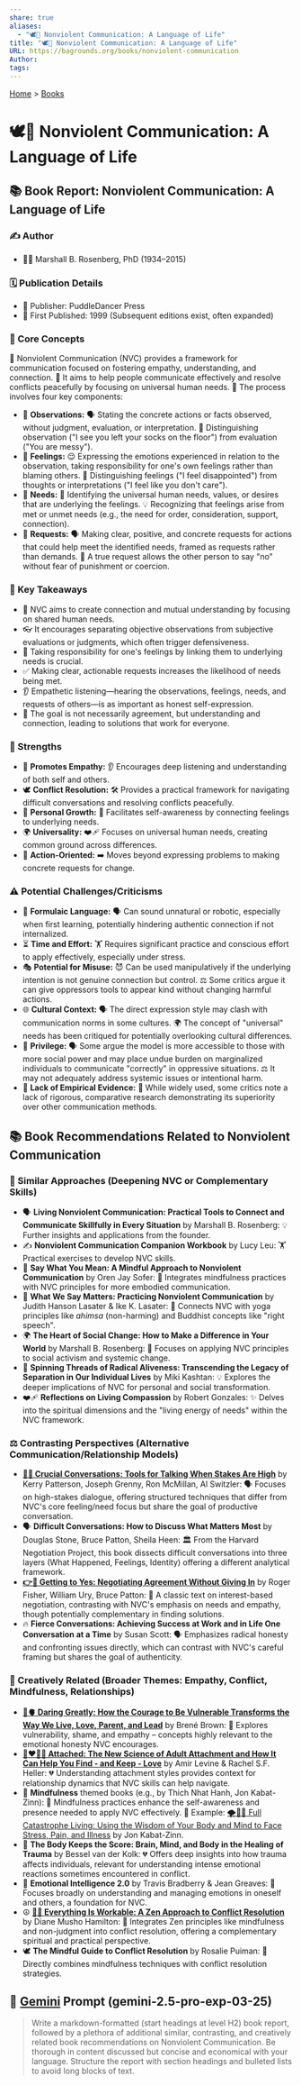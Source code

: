 ```yaml
---
share: true
aliases:
  - "🕊️🤝 Nonviolent Communication: A Language of Life"
title: "🕊️🤝 Nonviolent Communication: A Language of Life"
URL: https://bagrounds.org/books/nonviolent-communication
Author: 
tags: 
---
```

[Home](../index.md) > [Books](./index.md)  
# 🕊️🤝 Nonviolent Communication: A Language of Life  
## 📚 Book Report: Nonviolent Communication: A Language of Life  
  
### ✍️ Author  
  
* 🧑‍🏫 Marshall B. Rosenberg, PhD (1934–2015)  
  
### 🗓️ Publication Details  
  
* 🏢 Publisher: PuddleDancer Press  
* 📅 First Published: 1999 (Subsequent editions exist, often expanded)  
  
### 🧠 Core Concepts  
  
🤝 Nonviolent Communication (NVC) provides a framework for communication focused on fostering empathy, understanding, and connection. 🌱 It aims to help people communicate effectively and resolve conflicts peacefully by focusing on universal human needs. 🔑 The process involves four key components:  
  
* 👀 **Observations:** 🗣️ Stating the concrete actions or facts observed, without judgment, evaluation, or interpretation. 🔎 Distinguishing observation ("I see you left your socks on the floor") from evaluation ("You are messy").  
* 💖 **Feelings:** 😌 Expressing the emotions experienced in relation to the observation, taking responsibility for one's own feelings rather than blaming others. 🤔 Distinguishing feelings ("I feel disappointed") from thoughts or interpretations ("I feel like you don't care").  
* 🙏 **Needs:** 🌟 Identifying the universal human needs, values, or desires that are underlying the feelings. 💡 Recognizing that feelings arise from met or unmet needs (e.g., the need for order, consideration, support, connection).  
* 🙋 **Requests:** 🗣️ Making clear, positive, and concrete requests for actions that could help meet the identified needs, framed as requests rather than demands. 🚫 A true request allows the other person to say "no" without fear of punishment or coercion.  
  
### 🔑 Key Takeaways  
  
* 🔗 NVC aims to create connection and mutual understanding by focusing on shared human needs.  
* 👓 It encourages separating objective observations from subjective evaluations or judgments, which often trigger defensiveness.  
* 💖 Taking responsibility for one's feelings by linking them to underlying needs is crucial.  
* ✅ Making clear, actionable requests increases the likelihood of needs being met.  
* 👂 Empathetic listening—hearing the observations, feelings, needs, and requests of others—is as important as honest self-expression.  
* 🎯 The goal is not necessarily agreement, but understanding and connection, leading to solutions that work for everyone.  
  
### 💪 Strengths  
  
* 💖 **Promotes Empathy:** 👂 Encourages deep listening and understanding of both self and others.  
* 🕊️ **Conflict Resolution:** 🛠️ Provides a practical framework for navigating difficult conversations and resolving conflicts peacefully.  
* 🌱 **Personal Growth:** 🧠 Facilitates self-awareness by connecting feelings to underlying needs.  
* 🌍 **Universality:** ❤️‍🩹 Focuses on universal human needs, creating common ground across differences.  
* 🚀 **Action-Oriented:** ➡️ Moves beyond expressing problems to making concrete requests for change.  
  
### ⚠️ Potential Challenges/Criticisms  
  
* 🤖 **Formulaic Language:** 🗣️ Can sound unnatural or robotic, especially when first learning, potentially hindering authentic connection if not internalized.  
* ⏳ **Time and Effort:** 🏋️ Requires significant practice and conscious effort to apply effectively, especially under stress.  
* 🎭 **Potential for Misuse:** 😈 Can be used manipulatively if the underlying intention is not genuine connection but control. ⚖️ Some critics argue it can give oppressors tools to appear kind without changing harmful actions.  
* 🌐 **Cultural Context:** 🗣️ The direct expression style may clash with communication norms in some cultures. 🌍 The concept of "universal" needs has been critiqued for potentially overlooking cultural differences.  
* 👑 **Privilege:** 🗣️ Some argue the model is more accessible to those with more social power and may place undue burden on marginalized individuals to communicate "correctly" in oppressive situations. ⚖️ It may not adequately address systemic issues or intentional harm.  
* 🔬 **Lack of Empirical Evidence:** 🤔 While widely used, some critics note a lack of rigorous, comparative research demonstrating its superiority over other communication methods.  
  
## 📚 Book Recommendations Related to Nonviolent Communication  
  
### 🧩 Similar Approaches (Deepening NVC or Complementary Skills)  
  
* 🗣️ **Living Nonviolent Communication: Practical Tools to Connect and Communicate Skillfully in Every Situation** by Marshall B. Rosenberg: 💡 Further insights and applications from the founder.  
* ✍️ **Nonviolent Communication Companion Workbook** by Lucy Leu: 🏋️ Practical exercises to develop NVC skills.  
* 🧠 **Say What You Mean: A Mindful Approach to Nonviolent Communication** by Oren Jay Sofer: 🧘 Integrates mindfulness practices with NVC principles for more embodied communication.  
* 🧘 **What We Say Matters: Practicing Nonviolent Communication** by Judith Hanson Lasater & Ike K. Lasater: 🔗 Connects NVC with yoga principles like *ahimsa* (non-harming) and Buddhist concepts like "right speech".  
* 🌍 **The Heart of Social Change: How to Make a Difference in Your World** by Marshall B. Rosenberg: 🌱 Focuses on applying NVC principles to social activism and systemic change.  
* 💫 **Spinning Threads of Radical Aliveness: Transcending the Legacy of Separation in Our Individual Lives** by Miki Kashtan: 💡 Explores the deeper implications of NVC for personal and social transformation.  
* ❤️‍🩹 **Reflections on Living Compassion** by Robert Gonzales: ✨ Delves into the spiritual dimensions and the "living energy of needs" within the NVC framework.  
  
### ⚖️ Contrasting Perspectives (Alternative Communication/Relationship Models)  
  
* **[🧰💬 Crucial Conversations: Tools for Talking When Stakes Are High](./crucial-conversations-tools-for-talking-when-stakes-are-high.md)** by Kerry Patterson, Joseph Grenny, Ron McMillan, Al Switzler: 🗣️ Focuses on high-stakes dialogue, offering structured techniques that differ from NVC's core feeling/need focus but share the goal of productive conversation.  
* 🗣️ **Difficult Conversations: How to Discuss What Matters Most** by Douglas Stone, Bruce Patton, Sheila Heen: 🏛️ From the Harvard Negotiation Project, this book dissects difficult conversations into three layers (What Happened, Feelings, Identity) offering a different analytical framework.  
* **[👉🤝 Getting to Yes: Negotiating Agreement Without Giving In](./getting-to-yes-negotiating-agreement-without-giving-in.md)** by Roger Fisher, William Ury, Bruce Patton: 🤝 A classic text on interest-based negotiation, contrasting with NVC's emphasis on needs and empathy, though potentially complementary in finding solutions.  
* 🔥 **Fierce Conversations: Achieving Success at Work and in Life One Conversation at a Time** by Susan Scott: 🗣️ Emphasizes radical honesty and confronting issues directly, which can contrast with NVC's careful framing but shares the goal of authenticity.  
  
### 🎨 Creatively Related (Broader Themes: Empathy, Conflict, Mindfulness, Relationships)  
  
* **[🦁🫀 Daring Greatly: How the Courage to Be Vulnerable Transforms the Way We Live, Love, Parent, and Lead](./daring-greatly-how-the-courage-to-be-vulnerable-transforms-the-way-we-live-love-parent-and-lead.md)** by Brené Brown: 💖 Explores vulnerability, shame, and empathy – concepts highly relevant to the emotional honesty NVC encourages.  
* **[🧑‍❤️‍🧑🔗 Attached: The New Science of Adult Attachment and How It Can Help You Find - and Keep - Love](./attached-the-new-science-of-adult-attachment-and-how-it-can-help-you-find-and-keep-love.md)** by Amir Levine & Rachel S.F. Heller: 💔 Understanding attachment styles provides context for relationship dynamics that NVC skills can help navigate.  
* 🧘 **Mindfulness** themed books (e.g., by Thich Nhat Hanh, Jon Kabat-Zinn): 🙏 Mindfulness practices enhance the self-awareness and presence needed to apply NVC effectively. 📝 Example: [🌪️🧘‍♂️ Full Catastrophe Living: Using the Wisdom of Your Body and Mind to Face Stress, Pain, and Illness](./full-catastrophe-living.md) by Jon Kabat-Zinn.  
* 🧠 **The Body Keeps the Score: Brain, Mind, and Body in the Healing of Trauma** by Bessel van der Kolk: 💔 Offers deep insights into how trauma affects individuals, relevant for understanding intense emotional reactions sometimes encountered in conflict.  
* 🧠 **Emotional Intelligence 2.0** by Travis Bradberry & Jean Greaves: 🧠 Focuses broadly on understanding and managing emotions in oneself and others, a foundation for NVC.  
* ☮️ **[🤝🧘 Everything Is Workable: A Zen Approach to Conflict Resolution](./everything-is-workable.md)** by Diane Musho Hamilton: 🧘 Integrates Zen principles like mindfulness and non-judgment into conflict resolution, offering a complementary spiritual and practical perspective.  
* 🕊️ **The Mindful Guide to Conflict Resolution** by Rosalie Puiman: 🧘 Directly combines mindfulness techniques with conflict resolution strategies.  
  
## 💬 [Gemini](../software/gemini.md) Prompt (gemini-2.5-pro-exp-03-25)  
> Write a markdown-formatted (start headings at level H2) book report, followed by a plethora of additional similar, contrasting, and creatively related book recommendations on Nonviolent Communication. Be thorough in content discussed but concise and economical with your language. Structure the report with section headings and bulleted lists to avoid long blocks of text.